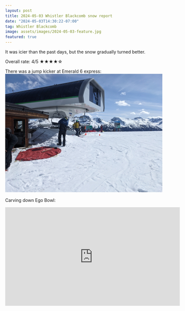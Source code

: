 ```yaml
---
layout: post
title: 2024-05-03 Whistler Blackcomb snow report
date: "2024-05-03T14:30:22-07:00"
tag: Whistler Blackcomb
image: assets/images/2024-05-03-feature.jpg
featured: true
---
```


It was icier than the past days, but the snow gradually turned better.

Overall rate: 4/5 ★★★★☆

There was a jump kicker at Emerald 6 express:
![](/assets/images/2024-05-03-the-jump-kicker-at-emerald-6.jpg)

Carving down Ego Bowl:
<iframe width="560" height="315" src="https://www.youtube.com/embed/sLYgsJOzMlY?si=Ob-fDiEcg_p-L2ae&hl=en" title="YouTube video player" frameborder="0" allow="accelerometer; autoplay; clipboard-write; encrypted-media; gyroscope; picture-in-picture; web-share" referrerpolicy="strict-origin-when-cross-origin" allowfullscreen></iframe>
